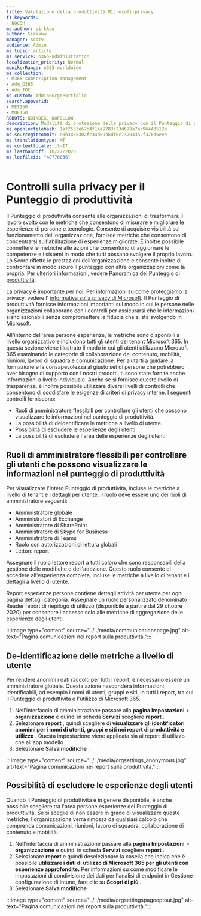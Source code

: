 ```yaml
---
title: Valutazione della produttività Microsoft-privacy
f1.keywords:
- NOCSH
ms.author: sirkkuw
author: Sirkkuw
manager: scotv
audience: Admin
ms.topic: article
ms.service: o365-administration
localization_priority: Normal
monikerRange: o365-worldwide
ms.collection:
- M365-subscription-management
- Adm_O365
- Adm_TOC
ms.custom: AdminSurgePortfolio
search.appverid:
- MET150
- MOE150
ROBOTS: NOINDEX, NOFOLLOW
description: Modalità di protezione della privacy con il Punteggio di produttività.
ms.openlocfilehash: 1af2553e67b4f14e9783c23d679a7ac96443512a
ms.sourcegitcommit: e8b3855302fc34d09b6df6c737033a2f326d6eee
ms.translationtype: MT
ms.contentlocale: it-IT
ms.lasthandoff: 10/27/2020
ms.locfileid: "48770036"
---
```

# <a name="privacy-controls-for-productivity-score"></a>Controlli sulla privacy per il Punteggio di produttività

Il Punteggio di produttività consente alle organizzazioni di trasformare il lavoro svolto con le metriche che consentono di misurare e migliorare le esperienze di persone e tecnologie. Consente di acquisire visibilità sul funzionamento dell'organizzazione, fornisce metriche che consentono di concentrarsi sull'abilitazione di esperienze migliorate.  È inoltre possibile connettere le metriche alle azioni che consentono di aggiornare le competenze e i sistemi in modo che tutti possano svolgere il proprio lavoro. Lo Score riflette le prestazioni dell'organizzazione e consente inoltre di confrontare in modo sicuro il punteggio con altre organizzazioni come la propria.  Per ulteriori informazioni, vedere [Panoramica del Punteggio di produttività](productivity-score.md).

La privacy è importante per noi. Per informazioni su come proteggiamo la privacy, vedere l' [informativa sulla privacy di Microsoft](https://privacy.microsoft.com/privacystatement). Il Punteggio di produttività fornisce informazioni importanti sul modo in cui le persone nelle organizzazioni collaborano con i controlli per assicurarsi che le informazioni siano azionabili senza compromettere la fiducia che si sta svolgendo in Microsoft.

All'interno dell'area persone esperienze, le metriche sono disponibili a livello organizzativo e includono tutti gli utenti del tenant Microsoft 365. In questa sezione viene illustrato il modo in cui gli utenti utilizzano Microsoft 365 esaminando le categorie di collaborazione del contenuto, mobilità, riunioni, lavoro di squadra e comunicazione. Per aiutarti a guidare la formazione e la consapevolezza al giusto set di persone che potrebbero aver bisogno di supporto con i nostri prodotti, ti sono state fornite anche informazioni a livello individuale. Anche se si fornisce questo livello di trasparenza, è inoltre possibile utilizzare diversi livelli di controlli che consentono di soddisfare le esigenze di criteri di privacy interne.
I seguenti controlli forniscono:

- Ruoli di amministratore flessibili per controllare gli utenti che possono visualizzare le informazioni nel punteggio di produttività.
- La possibilità di deidentificare le metriche a livello di utente.
- Possibilità di escludere le esperienze degli utenti.
- La possibilità di escludere l'area delle esperienze degli utenti

## <a name="flexible-admin-roles-to-control-who-can-see-the-information-in-productivity-score"></a>Ruoli di amministratore flessibili per controllare gli utenti che possono visualizzare le informazioni nel punteggio di produttività

Per visualizzare l'intero Punteggio di produttività, incluse le metriche a livello di tenant e i dettagli per utente, il ruolo deve essere uno dei ruoli di amministratore seguenti:

- Amministratore globale
- Amministratori di Exchange
- Amministratore di SharePoint
- Amministratore di Skype for Business
- Amministratore di Teams
- Ruolo con autorizzazioni di lettura globali
- Lettore report

Assegnare il ruolo lettore report a tutti coloro che sono responsabili della gestione delle modifiche e dell'adozione. Questo ruolo consente di accedere all'esperienza completa, incluse le metriche a livello di tenant e i dettagli a livello di utente.

Report esperienze persone contiene dettagli attività per utente per ogni pagina dettagli categoria. Assegnare un ruolo personalizzato denominato Reader report di riepilogo di utilizzo (disponibile a partire dal 29 ottobre 2020) per consentire l'accesso solo alle metriche di aggregazione delle esperienze degli utenti.

:::image type="content" source="../../media/communicationspage.jpg" alt-text="Pagina comunicazioni nei report sulla produttività.":::

## <a name="de-identification-of-user-level-metrics"></a>De-identificazione delle metriche a livello di utente

Per rendere anonimi i dati raccolti per tutti i report, è necessario essere un amministratore globale. Questa azione nasconderà informazioni identificabili, ad esempio i nomi di utenti, gruppi e siti, in tutti i report, tra cui il Punteggio di produttività e l'utilizzo di Microsoft 365.

1. Nell'interfaccia di amministrazione passare alla **pagina Impostazioni**   >   **organizzazione** e quindi in scheda **Servizi** scegliere **report** .
2. Selezionare  **report** , quindi scegliere di  **visualizzare gli identificatori anonimi per i nomi di utenti, gruppi e siti nei report di produttività e utilizzo** . Questa impostazione viene applicata sia ai report di utilizzo che all'app modello.
3. Selezionare  **Salva modifiche** .

:::image type="content" source="../../media/orgsettings_anonymous.jpg" alt-text="Pagina comunicazioni nei report sulla produttività.":::

## <a name="capability-to-opt-out-of-people-experiences"></a>Possibilità di escludere le esperienze degli utenti

Quando il Punteggio di produttività è in genere disponibile, è anche possibile scegliere tra l'area persone esperienze del Punteggio di produttività. Se si sceglie di non essere in grado di visualizzare queste metriche, l'organizzazione verrà rimossa da qualsiasi calcolo che comprenda comunicazioni, riunioni, lavoro di squadra, collaborazione di contenuto e mobilità.

1. Nell'interfaccia di amministrazione passare alla **pagina Impostazioni**   >   **organizzazione** e quindi in scheda **Servizi** scegliere **report** .
2. Selezionare **report** e quindi deselezionare la casella che indica che è possibile **utilizzare i dati di utilizzo di Microsoft 365 per gli utenti con esperienze approfondite.** Per informazioni su come modificare le impostazioni di condivisione dei dati per l'analisi di endpoint in Gestione configurazione di Intune, fare clic su **Scopri di più** .
3. Selezionare  **Salva modifiche** .

:::image type="content" source="../../media/orgsettingspageoptout.jpg" alt-text="Pagina comunicazioni nei report sulla produttività.":::
